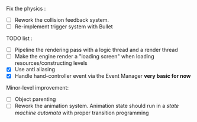 Fix the physics :

- [ ] Rework the collision feedback system. 
- [ ] Re-implement trigger system with Bullet

TODO list : 

- [ ] Pipeline the rendering pass with a logic thread and a render thread
- [ ] Make the engine render a "loading screen" when loading resources/constructing levels
- [x] Use anti aliasing
- [x] Handle hand-controller event via the Event Manager **very basic for now**

Minor-level improvement:

- [ ] Object parenting
- [ ] Rework the animation system. Animation state should run in a *state machine automata* with proper transition programming 
